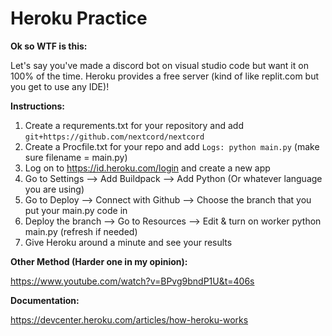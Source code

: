 # Heroku Practice
 
**Ok so WTF is this:**

Let's say you've made a discord bot on visual studio code but want it on 100% of the time. Heroku provides a free server (kind of like replit.com but you get to use any IDE)!
 
**Instructions:**

1. Create a requrements.txt for your repository and add `git+https://github.com/nextcord/nextcord` 
2. Create a Procfile.txt for your repo and add `Logs: python main.py` (make sure filename = main.py)
3. Log on to https://id.heroku.com/login and create a new app 
4. Go to Settings --> Add Buildpack --> Add Python (Or whatever language you are using)
5. Go to Deploy --> Connect with Github --> Choose the branch that you put your main.py code in
6. Deploy the branch --> Go to Resources --> Edit & turn on worker python main.py (refresh if needed)
7. Give Heroku around a minute and see your results

**Other Method (Harder one in my opinion):** 

https://www.youtube.com/watch?v=BPvg9bndP1U&t=406s

**Documentation:**

https://devcenter.heroku.com/articles/how-heroku-works
